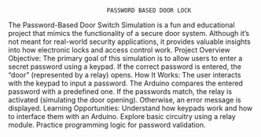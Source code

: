                                 PASSWORD BASED DOOR LOCK
The Password-Based Door Switch Simulation is a fun and educational project that mimics the functionality of a secure door system. Although it’s not meant for real-world security applications, it provides valuable insights into how electronic locks and access control work.
Project Overview
Objective:
The primary goal of this simulation is to allow users to enter a secret password using a keypad.
If the correct password is entered, the “door” (represented by a relay) opens.
How It Works:
The user interacts with the keypad to input a password.
The Arduino compares the entered password with a predefined one.
If the passwords match, the relay is activated (simulating the door opening).
Otherwise, an error message is displayed.
Learning Opportunities:
Understand how keypads work and how to interface them with an Arduino.
Explore basic circuitry using a relay module.
Practice programming logic for password validation.
